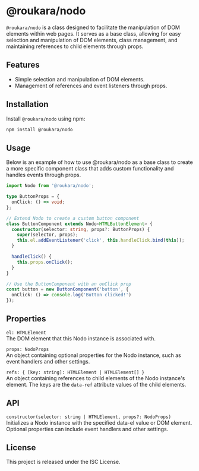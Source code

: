 # @roukara/nodo

`@roukara/nodo` is a class designed to facilitate the manipulation of DOM elements within web pages. It serves as a base class, allowing for easy selection and manipulation of DOM elements, class management, and maintaining references to child elements through props.

## Features

- Simple selection and manipulation of DOM elements.
- Management of references and event listeners through props.

## Installation

Install `@roukara/nodo` using npm:

```bash
npm install @roukara/nodo
```

## Usage

Below is an example of how to use @roukara/nodo as a base class to create a more specific component class that adds custom functionality and handles events through props.

```ts
import Nodo from '@roukara/nodo';

type ButtonProps = {
  onClick: () => void;
};

// Extend Nodo to create a custom button component
class ButtonComponent extends Nodo<HTMLButtonElement> {
  constructor(selector: string, props?: ButtonProps) {
    super(selector, props);
    this.el.addEventListener('click', this.handleClick.bind(this));
  }

  handleClick() {
    this.props.onClick();
  }
}

// Use the ButtonComponent with an onClick prop
const button = new ButtonComponent('button', {
  onClick: () => console.log('Button clicked!')
});
```

## Properties

`el: HTMLElement`  
The DOM element that this Nodo instance is associated with.

`props: NodoProps`  
An object containing optional properties for the Nodo instance, such as event handlers and other settings.

`refs: { [key: string]: HTMLElement | HTMLElement[] }`  
An object containing references to child elements of the Nodo instance's element. The keys are the `data-ref` attribute values of the child elements.

## API

`constructor(selector: string | HTMLElement, props?: NodoProps)`  
Initializes a Nodo instance with the specified data-el value or DOM element. Optional properties can include event handlers and other settings.

## License
This project is released under the ISC License.